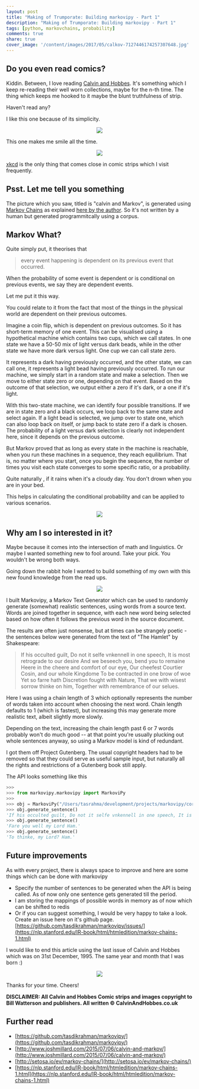 ```yaml
---
layout: post
title: "Making of Trumporate: Building markovipy - Part 1"
description: "Making of Trumporate: Building markovipy - Part 1"
tags: [python, markovchains, probability]
comments: true
share: true
cover_image: '/content/images/2017/05/calkov-7127446174257307648.jpg'
---
```


## Do you even read comics?

Kiddin. Between, I love reading [Calvin and Hobbes](http://www.calvinandhobbes.co.uk/). It's something which I keep re-reading their well worn collections, maybe for the n-th time. The thing which keeps me hooked to it maybe the blunt truthfulness of strip.

Haven't read any?

I like this one because of its simplicity.

<center><img src="/content/images/2017/05/simplicity-calvin.jpg"></center> 

This one makes me smile all the time.

<center><img src="/content/images/2017/05/calvin-smile.jpg"></center> 

[xkcd](https://xkcd.com/) is the only thing that comes close in comic strips which I visit frequently.

## Psst. Let me tell you something

The picture which you saw, titled is "calvin and Markov", is generated using [Markov Chains](https://en.wikipedia.org/wiki/Markov_chain) as explained [here by the author](http://www.joshmillard.com/2015/07/06/calvin-and-markov/). So it's not written by a human but generated programmitcally using a corpus.

## Markov What?

Quite simply put, it theorises that

> every event happening is dependent on its previous event that occurred. 

When the probability of some event is dependent or is conditional on previous events, we say they are dependent events.

Let me put it this way. 

You could relate to it from the fact that most of the things in the physical world are dependent on their previous outcomes. 

Imagine a coin flip, which is dependent on previous outcomes. So it has short-term memory of one event. This can be visualised using a hypothetical machine which contains two cups, which we call states. In one state we have a 50-50 mix of light versus dark beads, while in the other state we have more dark versus light. One cup we can call state zero. 

It represents a dark having previously occurred, and the other state, we can call one, it represents a light bead having previously occurred. To run our machine, we simply start in a random state and make a selection. Then we move to either state zero or one, depending on that event. Based on the outcome of that selection, we output either a zero if it's dark, or a one if it's light. 

With this two-state machine, we can identify four possible transitions. If we are in state zero and a black occurs, we loop back to the same state and select again. If a light bead is selected, we jump over to state one, which can also loop back on itself, or jump back to state zero if a dark is chosen. The probability of a light versus dark selection is clearly not independent here, since it depends on the previous outcome. 

But Markov proved that as long as every state in the machine is reachable, when you run these machines in a sequence, they reach equilibrium. That is, no matter where you start, once you begin the sequence, the number of times you visit each state converges to some specific ratio, or a probability. 

Quite naturally , if it rains when it's a cloudy day. You don't drown when you are in your bed.

This helps in calculating the conditional probability and can be applied to various scenarios.

<center><img src="/content/images/2017/05/markovdiag.png"></center>

## Why am I so interested in it? 

Maybe because it comes into the intersection of math and linguistics. Or maybe I wanted something new to fool around. Take your pick. You wouldn't be wrong both ways.

Going down the rabbit hole I wanted to build something of my own with this new found knowledge from the read ups. 

<center><img src="/content/images/2017/05/markovipy.png"></center>

I built Markovipy, a Markov Text Generator which can be used to randomly generate (somewhat) realistic sentences, using words from a source text. Words are joined together in sequence, with each new word being selected based on how often it follows the previous word in the source document.

The results are often just nonsense, but at times can be strangely poetic - the sentences below were generated from the text of "The Hamlet" by Shakespeare:

> If his occulted guilt, Do not it selfe vnkennell in one speech, It is most retrograde to our desire And we beseech you, bend you to remaine Heere in the cheere and comfort of our eye, Our cheefest Courtier Cosin, and our whole Kingdome To be contracted in one brow of woe Yet so farre hath Discretion fought with Nature, That we with wisest sorrow thinke on him, Together with remembrance of our selues.

Here I was using a chain length of 3 which optionally represents the number of words taken into account when choosing the next word. Chain length defaults to 1 (which is fastest), but increasing this may generate more realistic text, albeit slightly more slowly. 

Depending on the text, increasing the chain length past 6 or 7 words probably won't do much good -- at that point you're usually plucking out whole sentences anyway, so using a Markov model is kind of redundant.

I got them off Project Gutenberg. The usual copyright headers had to be removed so that they could serve as useful sample input, but naturally all the rights and restrictions of a Gutenberg book still apply.

The API looks something like this

```python
>>>
>>> from markovipy.markovipy import MarkoviPy
>>>
>>> obj = MarkoviPy("/Users/tasrahma/development/projects/markovipy/corpus/shakespeare/hamlet_utf8.txt", 3)
>>> obj.generate_sentence()
'If his occulted guilt, Do not it selfe vnkennell in one speech, It is most retrograde to our desire And we beseech you, bend you to remaine Heere in the cheere and comfort of our eye, Our cheefest Courtier Cosin, and our whole Kingdome To be contracted in one brow of woe Yet so farre hath Discretion fought with Nature, That we with wisest sorrow thinke on him, Together with remembrance of our selues.'
>>> obj.generate_sentence()
'Fare you well my Lord Ham.'
>>> obj.generate_sentence()
'To thinke, my Lord? Ham.'
```

## Future improvements

As with every project, there is always space to improve and here are some things which can be done with markovipy

- Specify the number of sentences to be generated when the API is being called. As of now only one sentence gets generated till the period. 
- I am storing the mappings of possible words in memory as of now which can be shifted to redis
- Or if you can suggest something, I would be very happy to take a look. Create an issue here on it's github page. [https://github.com/tasdikrahman/markovipy/issues/](https://nlp.stanford.edu/IR-book/html/htmledition/markov-chains-1.html)

I would like to end this article using the last issue of Calvin and Hobbes which was on 31st December, 1995. The same year and month that I was born :)

<center><img src="/content/images/2017/05/calvin-hobbes-final-strip-dec-31-1995.jpg"></center>

Thanks for your time. Cheers!

**DISCLAIMER: All Calvin and Hobbes Comic strips and images copyright to Bill Watterson and publishers. All written © CalvinAndHobbes.co.uk**

## Further read

- [https://github.com/tasdikrahman/markovipy/](https://github.com/tasdikrahman/markovipy/)
- [http://www.joshmillard.com/2015/07/06/calvin-and-markov/](http://www.joshmillard.com/2015/07/06/calvin-and-markov/)
- [http://setosa.io/ev/markov-chains/](http://setosa.io/ev/markov-chains/)
- [https://nlp.stanford.edu/IR-book/html/htmledition/markov-chains-1.html](https://nlp.stanford.edu/IR-book/html/htmledition/markov-chains-1.html)


